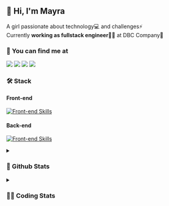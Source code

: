 ## 👋 Hi, I'm Mayra

A girl passionate about technology💻 and challenges⚡  
Currently **working as fullstack engineer**👩‍💻 at DBC Company🚀   

### 💬 You can find me at

<a href="https://mayra.dev" target="_blank" rel="noopener"><img src="https://img.shields.io/badge/-mayra.dev-005FED?style=flat&logo=Google-chrome&logoColor=white"/></a>
<a href="https://linkedin.com/in/mayraamaral" target="_blank" rel="noopener"><img src="https://img.shields.io/badge/-/mayraamaral-0077B5?style=flat&logo=Linkedin&logoColor=white"/></a>
<a href="mailto:mayra@mayra.dev" target="_blank" rel="noopener"><img src="https://img.shields.io/badge/-mayra@mayra.dev-D14836?style=flat&logo=Gmail&logoColor=white"/></a>
<a href="" target="_blank" rel="noopener"><img src="https://img.shields.io/badge/-mayraamaral-7289DA?style=flat&logo=Discord&logoColor=white"/></a>

### 🛠️ Stack
#### Front-end

[![Front-end Skills](https://skillicons.dev/icons?i=react,next,redux,styledcomponents,html,css,sass,js,ts,figma)](https://skillicons.dev)
#### Back-end

[![Front-end Skills](https://skillicons.dev/icons?i=java,spring,postgres,git,linux,bash,nodejs,docker,jenkins)](https://skillicons.dev)


<details>
    <summary><h3>📌 Github Stats</h3></summary>
    <div align="center">
        <table>
      <td><img height="160em" src="https://github-readme-stats.vercel.app/api?username=mayraamaral&show_icons=true&theme=algolia&hide_border=true&hide=stars&count_private=true" alt="Readme stats"></td>
      <td><img height="160em" src="https://github-readme-stats.vercel.app/api/top-langs/?username=mayraamaral&&layout=compact&&theme=algolia&hide_border=true&langs_count=6" alt="Language stats"></td>
       </table>
  </div> 
    

  <p align="center">
    <img src="https://github-readme-streak-stats.herokuapp.com?user=mayraamaral&theme=dark&hide_border=true&date_format=j%20M%5B%20Y%5D&locale=pt-br&background=050F2C&ring=0195DD&fire=23AA7D&currStreakLabel=23AA7D" alt="Streak stats">
  </p> 
</details>

<details>
  <summary><h3>👩‍💻 Coding Stats</h3></summary>
  
  <!--START_SECTION:waka-->
![Code Time](http://img.shields.io/badge/Code%20Time-74%20hrs%2027%20mins-blue)

**🐱 My GitHub Data** 

> 📦 577.9 kB Used in GitHub's Storage 
 > 
> 🏆 217 Contributions in the Year 2023
 > 
> 🚫 Not Opted to Hire
 > 
> 📜 45 Public Repositories 
 > 
> 🔑 24 Private Repositories 
 > 
**I'm an Early 🐤** 

```text
🌞 Morning                297 commits         █████░░░░░░░░░░░░░░░░░░░░   18.87 % 
🌆 Daytime                646 commits         ██████████░░░░░░░░░░░░░░░   41.04 % 
🌃 Evening                531 commits         ████████░░░░░░░░░░░░░░░░░   33.74 % 
🌙 Night                  100 commits         ██░░░░░░░░░░░░░░░░░░░░░░░   06.35 % 
```
📅 **I'm Most Productive on Tuesday** 

```text
Monday                   261 commits         ████░░░░░░░░░░░░░░░░░░░░░   16.58 % 
Tuesday                  290 commits         █████░░░░░░░░░░░░░░░░░░░░   18.42 % 
Wednesday                243 commits         ████░░░░░░░░░░░░░░░░░░░░░   15.44 % 
Thursday                 229 commits         ████░░░░░░░░░░░░░░░░░░░░░   14.55 % 
Friday                   201 commits         ███░░░░░░░░░░░░░░░░░░░░░░   12.77 % 
Saturday                 129 commits         ██░░░░░░░░░░░░░░░░░░░░░░░   08.20 % 
Sunday                   221 commits         ████░░░░░░░░░░░░░░░░░░░░░   14.04 % 
```


📊 **This Week I Spent My Time On** 

```text
🕑︎ Time Zone: America/Sao_Paulo

💬 Programming Languages: 
Java                     3 mins              █████████████████████████   100.00 % 

🔥 Editors: 
IntelliJ                 3 mins              █████████████████████████   100.00 % 

🐱‍💻 Projects: 
organized                3 mins              █████████████████████████   100.00 % 

💻 Operating System: 
Linux                    3 mins              █████████████████████████   100.00 % 
```

**I Mostly Code in JavaScript** 

```text
JavaScript               98 repos            ████████░░░░░░░░░░░░░░░░░   33.91 % 
TypeScript               92 repos            ████████░░░░░░░░░░░░░░░░░   31.83 % 
HTML                     76 repos            ███████░░░░░░░░░░░░░░░░░░   26.30 % 
CSS                      17 repos            █░░░░░░░░░░░░░░░░░░░░░░░░   05.88 % 
Java                     3 repos             ░░░░░░░░░░░░░░░░░░░░░░░░░   01.04 % 
```




 Last Updated on 05/07/2023 18:47:03 UTC
<!--END_SECTION:waka-->

</details>
